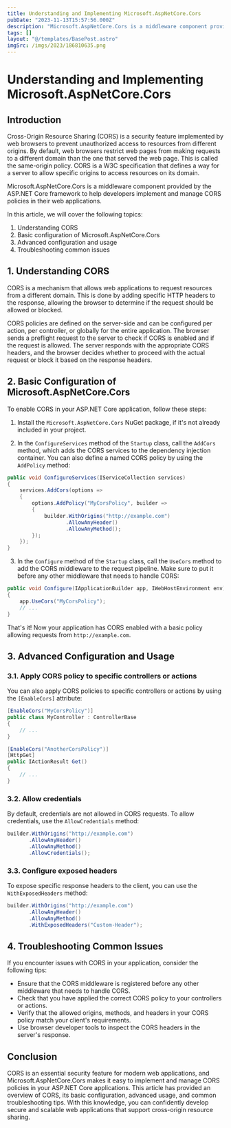 ```yaml
---
title: Understanding and Implementing Microsoft.AspNetCore.Cors
pubDate: "2023-11-13T15:57:56.000Z"
description: "Microsoft.AspNetCore.Cors is a middleware component provided by the ASP.NET Core framework to help developers implement and manage CORS policies in their web applications."
tags: []
layout: "@/templates/BasePost.astro"
imgSrc: /imgs/2023/186810635.png
---
```

# Understanding and Implementing Microsoft.AspNetCore.Cors

## Introduction

Cross-Origin Resource Sharing (CORS) is a security feature implemented by web browsers to prevent unauthorized access to resources from different origins. By default, web browsers restrict web pages from making requests to a different domain than the one that served the web page. This is called the same-origin policy. CORS is a W3C specification that defines a way for a server to allow specific origins to access resources on its domain.

Microsoft.AspNetCore.Cors is a middleware component provided by the ASP.NET Core framework to help developers implement and manage CORS policies in their web applications.

In this article, we will cover the following topics:

1. Understanding CORS
2. Basic configuration of Microsoft.AspNetCore.Cors
3. Advanced configuration and usage
4. Troubleshooting common issues

## 1. Understanding CORS

CORS is a mechanism that allows web applications to request resources from a different domain. This is done by adding specific HTTP headers to the response, allowing the browser to determine if the request should be allowed or blocked.

CORS policies are defined on the server-side and can be configured per action, per controller, or globally for the entire application. The browser sends a preflight request to the server to check if CORS is enabled and if the request is allowed. The server responds with the appropriate CORS headers, and the browser decides whether to proceed with the actual request or block it based on the response headers.

## 2. Basic Configuration of Microsoft.AspNetCore.Cors

To enable CORS in your ASP.NET Core application, follow these steps:

1. Install the `Microsoft.AspNetCore.Cors` NuGet package, if it's not already included in your project.

2. In the `ConfigureServices` method of the `Startup` class, call the `AddCors` method, which adds the CORS services to the dependency injection container. You can also define a named CORS policy by using the `AddPolicy` method:

```csharp
public void ConfigureServices(IServiceCollection services)
{
    services.AddCors(options =>
    {
        options.AddPolicy("MyCorsPolicy", builder =>
        {
            builder.WithOrigins("http://example.com")
                   .AllowAnyHeader()
                   .AllowAnyMethod();
        });
    });
}
```

3. In the `Configure` method of the `Startup` class, call the `UseCors` method to add the CORS middleware to the request pipeline. Make sure to put it before any other middleware that needs to handle CORS:

```csharp
public void Configure(IApplicationBuilder app, IWebHostEnvironment env)
{
    app.UseCors("MyCorsPolicy");
    // ...
}
```

That's it! Now your application has CORS enabled with a basic policy allowing requests from `http://example.com`.

## 3. Advanced Configuration and Usage

### 3.1. Apply CORS policy to specific controllers or actions

You can also apply CORS policies to specific controllers or actions by using the `[EnableCors]` attribute:

```csharp
[EnableCors("MyCorsPolicy")]
public class MyController : ControllerBase
{
    // ...
}

[EnableCors("AnotherCorsPolicy")]
[HttpGet]
public IActionResult Get()
{
    // ...
}
```

### 3.2. Allow credentials

By default, credentials are not allowed in CORS requests. To allow credentials, use the `AllowCredentials` method:

```csharp
builder.WithOrigins("http://example.com")
       .AllowAnyHeader()
       .AllowAnyMethod()
       .AllowCredentials();
```

### 3.3. Configure exposed headers

To expose specific response headers to the client, you can use the `WithExposedHeaders` method:

```csharp
builder.WithOrigins("http://example.com")
       .AllowAnyHeader()
       .AllowAnyMethod()
       .WithExposedHeaders("Custom-Header");
```

## 4. Troubleshooting Common Issues

If you encounter issues with CORS in your application, consider the following tips:

- Ensure that the CORS middleware is registered before any other middleware that needs to handle CORS.
- Check that you have applied the correct CORS policy to your controllers or actions.
- Verify that the allowed origins, methods, and headers in your CORS policy match your client's requirements.
- Use browser developer tools to inspect the CORS headers in the server's response.

## Conclusion

CORS is an essential security feature for modern web applications, and Microsoft.AspNetCore.Cors makes it easy to implement and manage CORS policies in your ASP.NET Core applications. This article has provided an overview of CORS, its basic configuration, advanced usage, and common troubleshooting tips. With this knowledge, you can confidently develop secure and scalable web applications that support cross-origin resource sharing.
